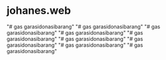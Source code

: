 # johanes.web
"# gas garasidonasibarang" 
"# gas garasidonasibarang" 
"# gas garasidonasibarang" 
"# gas garasidonasibarang" 
"# gas garasidonasibarang" 
"# gas garasidonasibarang" 
"# gas garasidonasibarang" 
"# gas garasidonasibarang" 
"# gas garasidonasibarang" 

